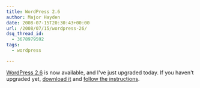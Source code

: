 ```yaml
---
title: WordPress 2.6
author: Major Hayden
date: 2008-07-15T20:30:43+00:00
url: /2008/07/15/wordpress-26/
dsq_thread_id:
  - 3678979592
tags:
  - wordpress

---
```

[WordPress 2.6][1] is now available, and I've just upgraded today. If you haven't upgraded yet, [download it][2] and [follow the instructions][3].

 [1]: http://wordpress.org/development/2008/07/wordpress-26-tyner/
 [2]: http://wordpress.org/download/
 [3]: http://codex.wordpress.org/Upgrading_WordPress
